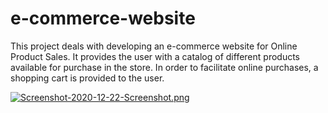# e-commerce-website
This project deals with developing an e-commerce website for Online Product Sales. 
It provides the user with a catalog of different products available for purchase in the store.
In order to facilitate online purchases, a shopping cart is provided to the user.

[![Screenshot-2020-12-22-Screenshot.png](https://i.postimg.cc/D0pZP9jh/Screenshot-2020-12-22-Screenshot.png)](https://postimg.cc/dZdwqxcN)
